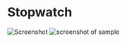 # Stopwatch

![Screenshot](https://pp.userapi.com/c851016/v851016795/de37b/dye8BrXIC5c.jpg) ![screenshot of sample](https://pp.userapi.com/c851016/v851016795/de383/0wU9D0qwvtk.jpg)
